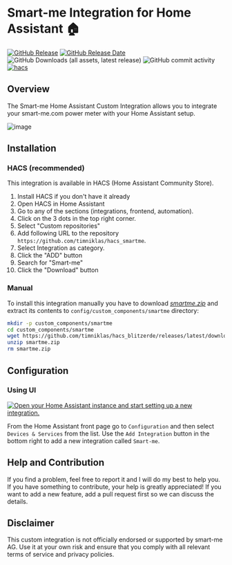 # Smart-me Integration for Home Assistant 🏠

[![GitHub Release](https://img.shields.io/github/v/release/timniklas/hacs_smartme?sort=semver&style=for-the-badge&color=green)](https://github.com/timniklas/hacs_smartme/releases/)
[![GitHub Release Date](https://img.shields.io/github/release-date/timniklas/hacs_smartme?style=for-the-badge&color=green)](https://github.com/timniklas/hacs_smartme/releases/)
![GitHub Downloads (all assets, latest release)](https://img.shields.io/github/downloads/timniklas/hacs_smartme/latest/total?style=for-the-badge&label=Downloads%20latest%20Release)
![GitHub commit activity](https://img.shields.io/github/commit-activity/m/timniklas/hacs_smartme?style=for-the-badge)
[![hacs](https://img.shields.io/badge/HACS-Integration-blue.svg?style=for-the-badge)](https://github.com/hacs/integration)

## Overview

The Smart-me Home Assistant Custom Integration allows you to integrate your smart-me.com power meter with your Home Assistant setup.

![image](https://github.com/user-attachments/assets/59fa5ca8-c3a2-4480-bafa-dcb1605f2442)


## Installation

### HACS (recommended)

This integration is available in HACS (Home Assistant Community Store).

1. Install HACS if you don't have it already
2. Open HACS in Home Assistant
3. Go to any of the sections (integrations, frontend, automation).
4. Click on the 3 dots in the top right corner.
5. Select "Custom repositories"
6. Add following URL to the repository `https://github.com/timniklas/hacs_smartme`.
7. Select Integration as category.
8. Click the "ADD" button
9. Search for "Smart-me"
10. Click the "Download" button

### Manual

To install this integration manually you have to download [_smartme.zip_](https://github.com/timniklas/hacs_smartme/releases/latest/) and extract its contents to `config/custom_components/smartme` directory:

```bash
mkdir -p custom_components/smartme
cd custom_components/smartme
wget https://github.com/timniklas/hacs_blitzerde/releases/latest/download/smartme.zip
unzip smartme.zip
rm smartme.zip
```

## Configuration

### Using UI

[![Open your Home Assistant instance and start setting up a new integration.](https://my.home-assistant.io/badges/config_flow_start.svg)](https://my.home-assistant.io/redirect/config_flow_start/?domain=smartme)

From the Home Assistant front page go to `Configuration` and then select `Devices & Services` from the list.
Use the `Add Integration` button in the bottom right to add a new integration called `Smart-me`.

## Help and Contribution

If you find a problem, feel free to report it and I will do my best to help you.
If you have something to contribute, your help is greatly appreciated!
If you want to add a new feature, add a pull request first so we can discuss the details.

## Disclaimer

This custom integration is not officially endorsed or supported by smart-me AG.
Use it at your own risk and ensure that you comply with all relevant terms of service and privacy policies.
